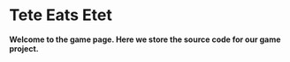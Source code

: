 # Tete Eats Etet

**Welcome to the game page. Here we store the source code for our game project.**

